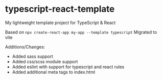 # typescript-react-template
My lightweight template project for TypeScript &amp; React

Based on `npx create-react-app my-app --template typescript`
Migrated to vite

Additions/Changes:
- Added sass support
- Added css/scss module support
- Added eslint with support for typescript and react rules
- Added additional meta tags to index.html
